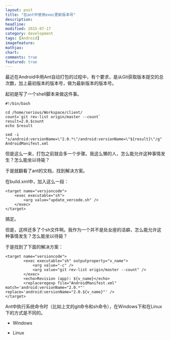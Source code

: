 ```yaml
---
layout: post
title: "在ant中使用exec更新版本号"
description:
headline:
modified: 2015-07-17
category: development
tags: [Android]
imagefeature:
mathjax:
chart:
comments: true
featured: true
---
```




最近在Android中用Ant自动打包的过程中，有个要求，是从Git获取版本提交的总次数，加上最初版本的版本号，做为最新版本的版本号。

起初是写了一个shell脚本来做这件事。

	#!/bin/bash

	cd /home/serious/Workspace/client/
	count=`git rev-list origin/master --count`
	result=2.0.$count
	echo $result

	sed -i "s/android:versionName=\"2.0.*\"/android:versionName=\"${result}\"/g" AndroidManifest.xml

但是这么一来，打包之前就会多一个步骤。我这么懒的人，怎么能允许这种事情发生？怎么能坐以待毙？

于是就翻看了ant的文档，找到解决方案。

在build.xml中，加入这么一段：

	<target name="versioncode">
    	<exec executable="sh">
        	<arg value="update_vercode.sh" />
    	</exec>
	</target>

搞定。

但是，这样还多了个sh文件啊。我作为一个并不是处女座的洁癖，怎么能允许这种事情发生？怎么能坐以待毙？

于是找到了下面的解决方案：


    <target name="versioncode">
            <exec executable="sh" outputproperty="v_name">
                <arg value="-c" />
                <arg value="git rev-list origin/master --count" />
            </exec>
            <echo>Revision (app): ${v_name}</echo>
            <replaceregexp file="AndroidManifest.xml" match='android:versionName="2.0.*"' replace='android:versionName="2.0.${v_name}"' />
    </target>


Ant中执行系统命令时（比如上文的git命令和sh命令），在Windows下和在Linux下的方式是不同的。

- Windows


    <target name="help">
      <exec executable="cmd">
        <arg value="/c"/>
        <arg value="ant.bat"/>
        <arg value="-p"/>
      </exec>
    </target>

- Linux


    <target name="help">
      <exec executable="sh">
        <arg value="-c"/>
        <arg value="ant.sh"/>
        <arg value="-p"/>
      </exec>
    </target>
